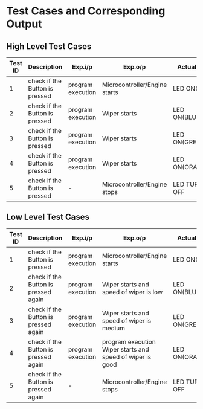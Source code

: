 # Test Cases and Corresponding Output
## High Level Test Cases 
Test ID |	Description |	Exp.i/p |	Exp.o/p |	Actual o/p |	STATUS
-- | -- | -- | -- | -- | --
1	| check if the Button is pressed |	program execution |	Microcontroller/Engine starts  |	LED ON(RED) |	PASS
2 |	check if the Button is pressed |	program execution	| Wiper starts	| LED ON(BLUE)   | PASS
3 |	check if the Button is pressed	| program execution	| Wiper starts	| LED ON(GREEN)	 | PASS
4 |	check if the Button is pressed |	program execution | Wiper starts	| LED ON(ORANGE) | PASS
5	| check if the Button is pressed	| -	| Microcontroller/Engine stops	| LED TURNED OFF | PASS
## Low Level Test Cases 
Test ID |	Description |	Exp.i/p |	Exp.o/p |	Actual o/p |	STATUS
-- | -- | -- | -- | -- | --
1	| check if the Button is pressed |	program execution |	Microcontroller/Engine starts  |	LED ON(RED) |	PASS
2 |	check if the Button is pressed again |	program execution	| Wiper starts and speed of wiper is low	| LED ON(BLUE)   | PASS
3 |	check if the Button is pressed	again | program execution	| Wiper starts and speed of wiper is medium	| LED ON(GREEN)	 | PASS
4 |	check if the Button is pressed again |	program execution | program execution Wiper starts and speed of wiper is good	| LED ON(ORANGE) | PASS
5	| check if the Button is pressed	again | -	| Microcontroller/Engine stops	| LED TURNED OFF | PASS
